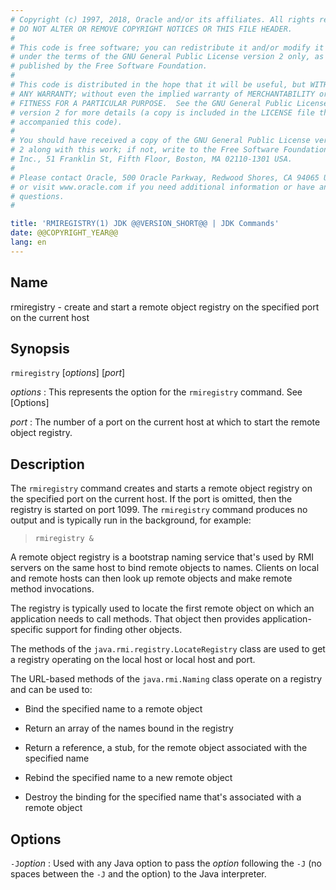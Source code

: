 ```yaml
---
# Copyright (c) 1997, 2018, Oracle and/or its affiliates. All rights reserved.
# DO NOT ALTER OR REMOVE COPYRIGHT NOTICES OR THIS FILE HEADER.
#
# This code is free software; you can redistribute it and/or modify it
# under the terms of the GNU General Public License version 2 only, as
# published by the Free Software Foundation.
#
# This code is distributed in the hope that it will be useful, but WITHOUT
# ANY WARRANTY; without even the implied warranty of MERCHANTABILITY or
# FITNESS FOR A PARTICULAR PURPOSE.  See the GNU General Public License
# version 2 for more details (a copy is included in the LICENSE file that
# accompanied this code).
#
# You should have received a copy of the GNU General Public License version
# 2 along with this work; if not, write to the Free Software Foundation,
# Inc., 51 Franklin St, Fifth Floor, Boston, MA 02110-1301 USA.
#
# Please contact Oracle, 500 Oracle Parkway, Redwood Shores, CA 94065 USA
# or visit www.oracle.com if you need additional information or have any
# questions.
#

title: 'RMIREGISTRY(1) JDK @@VERSION_SHORT@@ | JDK Commands'
date: @@COPYRIGHT_YEAR@@
lang: en
---
```


## Name

rmiregistry - create and start a remote object registry on the specified port
on the current host

## Synopsis

`rmiregistry` \[*options*\] \[*port*\]

*options*
:   This represents the option for the `rmiregistry` command. See
    [Options]

*port*
:   The number of a port on the current host at which to start the remote
    object registry.

## Description

The `rmiregistry` command creates and starts a remote object registry on the
specified port on the current host. If the port is omitted, then the registry
is started on port 1099. The `rmiregistry` command produces no output and is
typically run in the background, for example:

>   `rmiregistry &`

A remote object registry is a bootstrap naming service that's used by RMI
servers on the same host to bind remote objects to names. Clients on local and
remote hosts can then look up remote objects and make remote method
invocations.

The registry is typically used to locate the first remote object on which an
application needs to call methods. That object then provides
application-specific support for finding other objects.

The methods of the `java.rmi.registry.LocateRegistry` class are used to get a
registry operating on the local host or local host and port.

The URL-based methods of the `java.rmi.Naming` class operate on a registry and
can be used to:

-   Bind the specified name to a remote object

-   Return an array of the names bound in the registry

-   Return a reference, a stub, for the remote object associated with the
    specified name

-   Rebind the specified name to a new remote object

-   Destroy the binding for the specified name that's associated with a remote
    object

## Options

`-J`*option*
:   Used with any Java option to pass the *option* following the `-J` (no
    spaces between the `-J` and the option) to the Java interpreter.
